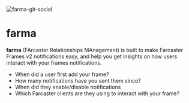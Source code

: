 ![farma-git-social](https://github.com/user-attachments/assets/5678a1e7-09e3-4c45-8c13-930be4a6340f)

# farma

**farma** (FArcaster Relationships MAnagement) is built to make Farcaster Frames v2 
notifications easy, and help you get insights on how users interact with your 
frames notifications.

- When did a user first add your frame?
- How many notifications have you sent them since?
- When did they enable/disable notifications
- Which Farcaster clients are they using to interact with your frame?

